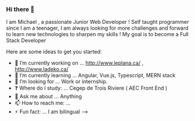### Hi there 👋

I am Michael , a passionate Junior Web Developer ! Self taught programmer since I am a teenager, I am always looking for more challenges and forward to learn new technologies to sharpen my skills ! My goal is to become a Full Stack Developer 

Here are some ideas to get you started:

- 🔭 I’m currently working on ... http://www.leplana.ca/ , http://www.ladeko.ca/
- 🌱 I’m currently learning ... Angular, Vue.js, Typescript, MERN stack
- 🤔 I’m looking for ... Work or internship. 
- :question: Where do I study: ... Cegep de Trois Riviere ( AEC Front End )
- 💬 Ask me about ... Anything
- 📫 How to reach me: ... 
- ⚡ Fun fact: ... I am bilingual
-->

